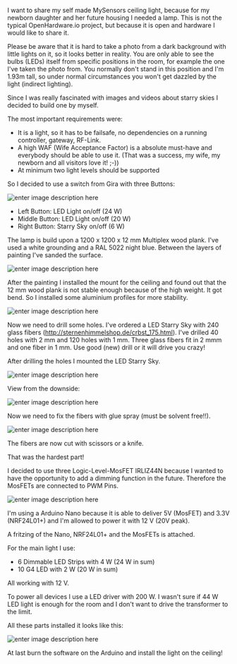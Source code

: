 I want to share my self made MySensors ceiling light, because for my newborn daughter and her future housing I needed a lamp.
This is not the typical OpenHardware.io project, but because it is open and hardware I would like to share it.

Please be aware that it is hard to take a photo from a dark background with little lights on it, so it looks better in reality. You are only able to see the bulbs (LEDs) itself from specific positions in the room, for example the one I've taken the photo from. You normally don't stand in this position and I'm 1.93m tall, so under normal circumstances you won't get dazzled by the light (indirect lighting).

Since I was really fascinated with images and videos about starry skies I decided to build one by myself.

The most important requirements were:

- It is a light, so it has to be failsafe, no dependencies on a running controller, gateway, RF-Link.
- A high WAF (Wife Acceptance Factor) is a absolute must-have and everybody should be able to use it. (That was a success, my wife, my newborn and all visitors love it! ;-))
- At minimum two light levels should be supported

So I decided to use a switch from Gira with three Buttons:

![enter image description here](https://www.openhardware.io//uploads/56f39bceb65656da7cacd6a0/image/DSC_0330b.jpg "Switch")

- Left Button: LED Light on/off (24 W)
- Middle Button: LED Light on/off (20 W)
- Right Button: Starry Sky on/off (6 W)

The lamp is build upon a 1200 x 1200 x 12 mm Multiplex wood plank. I've used a white grounding and a RAL 5022 night blue. Between the layers of painting I've sanded the surface.

![enter image description here](https://www.openhardware.io//uploads/56f39bceb65656da7cacd6a0/image/DSC_0264.jpg "Grounding")

After the painting I installed the mount for the ceiling and found out that the 12 mm wood plank is not stable enough because of the high weight. It got bend. So I installed some aluminium profiles for more stability.

![enter image description here](https://www.openhardware.io//uploads/56f39bceb65656da7cacd6a0/image/DSC_0274.jpg "enter image title here")

Now we need to drill some holes. I've ordered a LED Starry Sky with 240 glass fibers (http://sternenhimmelshop.de/crbst_175.html). I've drilled 40 holes with 2 mm and 120 holes with 1 mm. Three glass fibers fit in 2 mmm and one fiber in 1 mm. Use good (new) drill or it will drive you crazy!

After drilling the holes I mounted the LED Starry Sky.

![enter image description here](https://www.openhardware.io//uploads/56f39bceb65656da7cacd6a0/image/DSC_0276.jpg "Mount Starry Sky")

View from the downside:

![enter image description here](https://www.openhardware.io//uploads/56f39bceb65656da7cacd6a0/image/DSC_0278.jpg "Downside")

Now we need to fix the fibers with glue spray (must be solvent free!!).

![enter image description here](https://www.openhardware.io//uploads/56f39bceb65656da7cacd6a0/image/DSC_0281.jpg "Glue fibers")

The fibers are now cut with scissors or a knife.

That was the hardest part!

I decided to use three Logic-Level-MosFET IRLIZ44N because I wanted to have the opportunity to add a dimming function in the future. Therefore the MosFETs are connected to PWM Pins.

![enter image description here](https://www.openhardware.io//uploads/56f39bceb65656da7cacd6a0/image/DSC_0283.jpg "MySensors Part")

I'm using a Arduino Nano because it is able to deliver 5V (MosFET) and 3.3V (NRF24L01+) and I'm allowed to power it with 12 V (20V peak).

A fritzing of the Nano, NRF24L01+ and the MosFETs is attached.

For the main light I use:

- 6 Dimmable LED Strips with 4 W (24 W in sum)
- 10 G4 LED with 2 W (20 W in sum)

All working with 12 V.

To power all devices I use a LED driver with 200 W. I wasn't sure if 44 W LED light is enough for the room and I don't want to drive the transformer to the limit.

All these parts installed it looks like this:

![enter image description here](https://www.openhardware.io//uploads/56f39bceb65656da7cacd6a0/image/DSC_0287.jpg "Top View")

At last burn the software on the Arduino and install the light on the ceiling!














